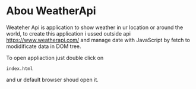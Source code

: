 # Abou WeatherApi
Weateher Api is application to show weather in ur location or around the world, to create this application i ussed outside api https://www.weatherapi.com/ and manage date with JavaScript by fetch to modidificate data in DOM tree.


To open appliaction just double click on 
```
index.html 
```
and ur default browser shoud open it.

